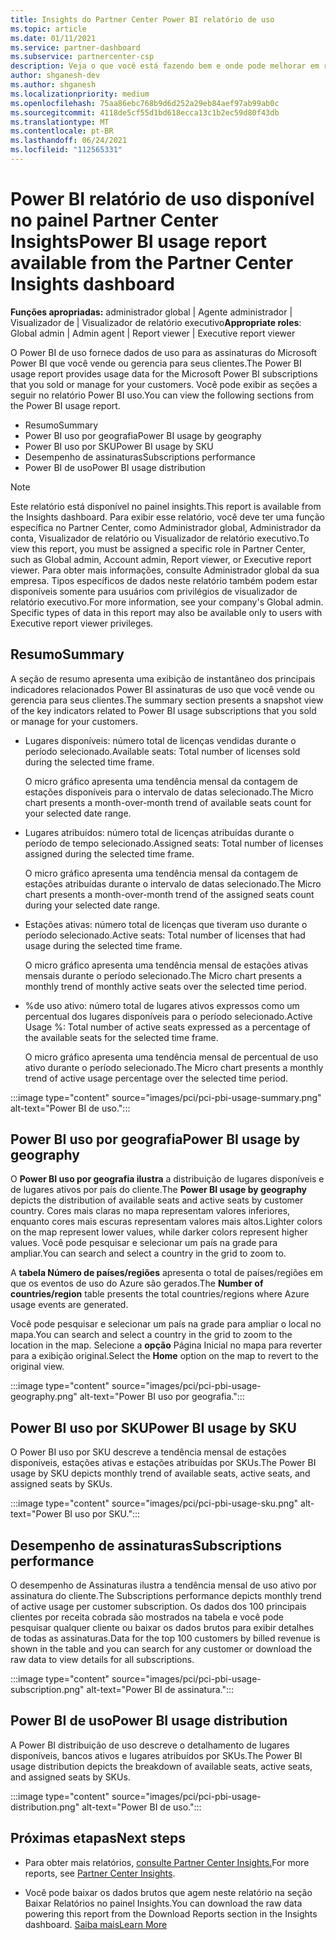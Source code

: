 ```yaml
---
title: Insights do Partner Center Power BI relatório de uso
ms.topic: article
ms.date: 01/11/2021
ms.service: partner-dashboard
ms.subservice: partnercenter-csp
description: Veja o que você está fazendo bem e onde pode melhorar em relação ao uso Power BI assinaturas que você vende ou gerencia para seus clientes.
author: shganesh-dev
ms.author: shganesh
ms.localizationpriority: medium
ms.openlocfilehash: 75aa86ebc768b9d6d252a29eb84aef97ab99ab0c
ms.sourcegitcommit: 4118de5cf55d1bd618ecca13c1b2ec59d80f43db
ms.translationtype: MT
ms.contentlocale: pt-BR
ms.lasthandoff: 06/24/2021
ms.locfileid: "112565331"
---
```

# <a name="power-bi-usage-report-available-from-the-partner-center-insights-dashboard"></a><span data-ttu-id="1357b-103">Power BI relatório de uso disponível no painel Partner Center Insights</span><span class="sxs-lookup"><span data-stu-id="1357b-103">Power BI usage report available from the Partner Center Insights dashboard</span></span>

<span data-ttu-id="1357b-104">**Funções apropriadas:** administrador global | Agente administrador | Visualizador de | Visualizador de relatório executivo</span><span class="sxs-lookup"><span data-stu-id="1357b-104">**Appropriate roles**: Global admin | Admin agent | Report viewer | Executive report viewer</span></span>

<span data-ttu-id="1357b-105">O Power BI de uso fornece dados de uso para as assinaturas do Microsoft Power BI que você vende ou gerencia para seus clientes.</span><span class="sxs-lookup"><span data-stu-id="1357b-105">The Power BI usage report provides usage data for the Microsoft Power BI subscriptions that you sold or manage for your customers.</span></span> <span data-ttu-id="1357b-106">Você pode exibir as seções a seguir no relatório Power BI uso.</span><span class="sxs-lookup"><span data-stu-id="1357b-106">You can view the following sections from the Power BI usage report.</span></span>

- <span data-ttu-id="1357b-107">Resumo</span><span class="sxs-lookup"><span data-stu-id="1357b-107">Summary</span></span>
- <span data-ttu-id="1357b-108">Power BI uso por geografia</span><span class="sxs-lookup"><span data-stu-id="1357b-108">Power BI usage by geography</span></span>
- <span data-ttu-id="1357b-109">Power BI uso por SKU</span><span class="sxs-lookup"><span data-stu-id="1357b-109">Power BI usage by SKU</span></span>
- <span data-ttu-id="1357b-110">Desempenho de assinaturas</span><span class="sxs-lookup"><span data-stu-id="1357b-110">Subscriptions performance</span></span>
- <span data-ttu-id="1357b-111">Power BI de uso</span><span class="sxs-lookup"><span data-stu-id="1357b-111">Power BI usage distribution</span></span>

 > [!NOTE]
 > <span data-ttu-id="1357b-112">Este relatório está disponível no painel insights.</span><span class="sxs-lookup"><span data-stu-id="1357b-112">This report is available from the Insights dashboard.</span></span> <span data-ttu-id="1357b-113">Para exibir esse relatório, você deve ter uma função específica no Partner Center, como Administrador global, Administrador da conta, Visualizador de relatório ou Visualizador de relatório executivo.</span><span class="sxs-lookup"><span data-stu-id="1357b-113">To view this report, you must be assigned a specific role in Partner Center, such as Global admin, Account admin, Report viewer, or Executive report viewer.</span></span> <span data-ttu-id="1357b-114">Para obter mais informações, consulte Administrador global da sua empresa. Tipos específicos de dados neste relatório também podem estar disponíveis somente para usuários com privilégios de visualizador de relatório executivo.</span><span class="sxs-lookup"><span data-stu-id="1357b-114">For more information, see your company's Global admin. Specific types of data in this report may also be available only to users with Executive report viewer privileges.</span></span>

## <a name="summary"></a><span data-ttu-id="1357b-115">Resumo</span><span class="sxs-lookup"><span data-stu-id="1357b-115">Summary</span></span>

<span data-ttu-id="1357b-116">A seção de resumo apresenta uma exibição de instantâneo dos principais indicadores relacionados Power BI assinaturas de uso que você vende ou gerencia para seus clientes.</span><span class="sxs-lookup"><span data-stu-id="1357b-116">The summary section presents a snapshot view of the key indicators related to Power BI usage subscriptions that you sold or manage for your customers.</span></span> 

- <span data-ttu-id="1357b-117">Lugares disponíveis: número total de licenças vendidas durante o período selecionado.</span><span class="sxs-lookup"><span data-stu-id="1357b-117">Available seats: Total number of licenses sold during the selected time frame.</span></span>

   <span data-ttu-id="1357b-118">O micro gráfico apresenta uma tendência mensal da contagem de estações disponíveis para o intervalo de datas selecionado.</span><span class="sxs-lookup"><span data-stu-id="1357b-118">The Micro chart presents a month-over-month trend of available seats count for your selected date range.</span></span>

- <span data-ttu-id="1357b-119">Lugares atribuídos: número total de licenças atribuídas durante o período de tempo selecionado.</span><span class="sxs-lookup"><span data-stu-id="1357b-119">Assigned seats: Total number of licenses assigned during the selected time frame.</span></span>

   <span data-ttu-id="1357b-120">O micro gráfico apresenta uma tendência mensal da contagem de estações atribuídas durante o intervalo de datas selecionado.</span><span class="sxs-lookup"><span data-stu-id="1357b-120">The Micro chart presents a month-over-month trend of the assigned seats count during your selected date range.</span></span>

- <span data-ttu-id="1357b-121">Estações ativas: número total de licenças que tiveram uso durante o período selecionado.</span><span class="sxs-lookup"><span data-stu-id="1357b-121">Active seats: Total number of licenses that had usage during the selected time frame.</span></span> 

   <span data-ttu-id="1357b-122">O micro gráfico apresenta uma tendência mensal de estações ativas mensais durante o período selecionado.</span><span class="sxs-lookup"><span data-stu-id="1357b-122">The Micro chart presents a monthly trend of monthly active seats over the selected time period.</span></span>

- <span data-ttu-id="1357b-123">%de uso ativo: número total de lugares ativos expressos como um percentual dos lugares disponíveis para o período selecionado.</span><span class="sxs-lookup"><span data-stu-id="1357b-123">Active Usage %: Total number of active seats expressed as a percentage of the available seats for the selected time frame.</span></span> 

   <span data-ttu-id="1357b-124">O micro gráfico apresenta uma tendência mensal de percentual de uso ativo durante o período selecionado.</span><span class="sxs-lookup"><span data-stu-id="1357b-124">The Micro chart presents a monthly trend of active usage percentage over the selected time period.</span></span>

:::image type="content" source="images/pci/pci-pbi-usage-summary.png" alt-text="Power BI de uso.":::

## <a name="power-bi-usage-by-geography"></a><span data-ttu-id="1357b-126">Power BI uso por geografia</span><span class="sxs-lookup"><span data-stu-id="1357b-126">Power BI usage by geography</span></span>

<span data-ttu-id="1357b-127">O **Power BI uso por geografia ilustra** a distribuição de lugares disponíveis e de lugares ativos por país do cliente.</span><span class="sxs-lookup"><span data-stu-id="1357b-127">The **Power BI usage by geography** depicts the distribution of available seats and active seats by customer country.</span></span> <span data-ttu-id="1357b-128">Cores mais claras no mapa representam valores inferiores, enquanto cores mais escuras representam valores mais altos.</span><span class="sxs-lookup"><span data-stu-id="1357b-128">Lighter colors on the map represent lower values, while darker colors represent higher values.</span></span> <span data-ttu-id="1357b-129">Você pode pesquisar e selecionar um país na grade para ampliar.</span><span class="sxs-lookup"><span data-stu-id="1357b-129">You can search and select a country in the grid to zoom to.</span></span>

<span data-ttu-id="1357b-130">A **tabela Número de países/regiões** apresenta o total de países/regiões em que os eventos de uso do Azure são gerados.</span><span class="sxs-lookup"><span data-stu-id="1357b-130">The **Number of countries/region** table presents the total countries/regions where Azure usage events are generated.</span></span>

<span data-ttu-id="1357b-131">Você pode pesquisar e selecionar um país na grade para ampliar o local no mapa.</span><span class="sxs-lookup"><span data-stu-id="1357b-131">You can search and select a country in the grid to zoom to the location in the map.</span></span> <span data-ttu-id="1357b-132">Selecione a **opção** Página Inicial no mapa para reverter para a exibição original.</span><span class="sxs-lookup"><span data-stu-id="1357b-132">Select the **Home** option on the map to revert to the original view.</span></span>

:::image type="content" source="images/pci/pci-pbi-usage-geography.png" alt-text="Power BI uso por geografia.":::

## <a name="power-bi-usage-by-sku"></a><span data-ttu-id="1357b-134">Power BI uso por SKU</span><span class="sxs-lookup"><span data-stu-id="1357b-134">Power BI usage by SKU</span></span>

<span data-ttu-id="1357b-135">O Power BI uso por SKU descreve a tendência mensal de estações disponíveis, estações ativas e estações atribuídas por SKUs.</span><span class="sxs-lookup"><span data-stu-id="1357b-135">The Power BI usage by SKU depicts monthly trend of available seats, active seats, and assigned seats by SKUs.</span></span>

:::image type="content" source="images/pci/pci-pbi-usage-sku.png" alt-text="Power BI uso por SKU.":::

## <a name="subscriptions-performance"></a><span data-ttu-id="1357b-137">Desempenho de assinaturas</span><span class="sxs-lookup"><span data-stu-id="1357b-137">Subscriptions performance</span></span>

<span data-ttu-id="1357b-138">O desempenho de Assinaturas ilustra a tendência mensal de uso ativo por assinatura do cliente.</span><span class="sxs-lookup"><span data-stu-id="1357b-138">The Subscriptions performance depicts monthly trend of active usage per customer subscription.</span></span> <span data-ttu-id="1357b-139">Os dados dos 100 principais clientes por receita cobrada são mostrados na tabela e você pode pesquisar qualquer cliente ou baixar os dados brutos para exibir detalhes de todas as assinaturas.</span><span class="sxs-lookup"><span data-stu-id="1357b-139">Data for the top 100 customers by billed revenue is shown in the table and you can search for any customer or download the raw data to view details for all subscriptions.</span></span>

:::image type="content" source="images/pci/pci-pbi-usage-subscription.png" alt-text="Power BI de assinatura.":::

## <a name="power-bi-usage-distribution"></a><span data-ttu-id="1357b-141">Power BI de uso</span><span class="sxs-lookup"><span data-stu-id="1357b-141">Power BI usage distribution</span></span>

<span data-ttu-id="1357b-142">A Power BI distribuição de uso descreve o detalhamento de lugares disponíveis, bancos ativos e lugares atribuídos por SKUs.</span><span class="sxs-lookup"><span data-stu-id="1357b-142">The Power BI usage distribution depicts the breakdown of available seats, active seats, and assigned seats by SKUs.</span></span>

:::image type="content" source="images/pci/pci-pbi-usage-distribution.png" alt-text="Power BI de uso.":::

## <a name="next-steps"></a><span data-ttu-id="1357b-144">Próximas etapas</span><span class="sxs-lookup"><span data-stu-id="1357b-144">Next steps</span></span>

- <span data-ttu-id="1357b-145">Para obter mais relatórios, [consulte Partner Center Insights.](partner-center-insights.md)</span><span class="sxs-lookup"><span data-stu-id="1357b-145">For more reports, see [Partner Center Insights](partner-center-insights.md).</span></span>

- <span data-ttu-id="1357b-146">Você pode baixar os dados brutos que agem neste relatório na seção Baixar Relatórios no painel Insights.</span><span class="sxs-lookup"><span data-stu-id="1357b-146">You can download the raw data powering this report from the Download Reports section in the Insights dashboard.</span></span> [<span data-ttu-id="1357b-147">Saiba mais</span><span class="sxs-lookup"><span data-stu-id="1357b-147">Learn More</span></span>](pci-download-reports.md) 
